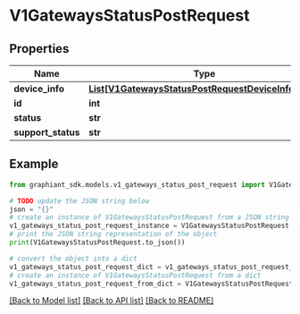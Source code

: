 # V1GatewaysStatusPostRequest


## Properties

Name | Type | Description | Notes
------------ | ------------- | ------------- | -------------
**device_info** | [**List[V1GatewaysStatusPostRequestDeviceInfoInner]**](V1GatewaysStatusPostRequestDeviceInfoInner.md) |  | [optional] 
**id** | **int** |  | [optional] 
**status** | **str** |  | [optional] 
**support_status** | **str** |  | [optional] 

## Example

```python
from graphiant_sdk.models.v1_gateways_status_post_request import V1GatewaysStatusPostRequest

# TODO update the JSON string below
json = "{}"
# create an instance of V1GatewaysStatusPostRequest from a JSON string
v1_gateways_status_post_request_instance = V1GatewaysStatusPostRequest.from_json(json)
# print the JSON string representation of the object
print(V1GatewaysStatusPostRequest.to_json())

# convert the object into a dict
v1_gateways_status_post_request_dict = v1_gateways_status_post_request_instance.to_dict()
# create an instance of V1GatewaysStatusPostRequest from a dict
v1_gateways_status_post_request_from_dict = V1GatewaysStatusPostRequest.from_dict(v1_gateways_status_post_request_dict)
```
[[Back to Model list]](../README.md#documentation-for-models) [[Back to API list]](../README.md#documentation-for-api-endpoints) [[Back to README]](../README.md)


